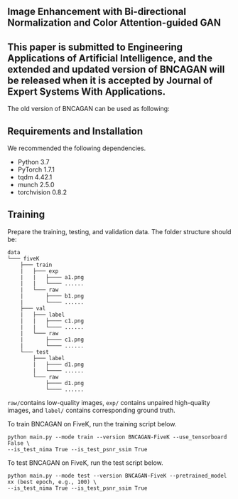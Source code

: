 ## Image Enhancement with Bi-directional Normalization and Color Attention-guided GAN

## This paper is submitted to Engineering Applications of Artificial Intelligence, and the extended and updated version of BNCAGAN will be released when it is accepted by Journal of Expert Systems With Applications.

The old version of BNCAGAN can be used as following:

## Requirements and Installation
We recommended the following dependencies.
*  Python 3.7
*  PyTorch 1.7.1
*  tqdm 4.42.1
*  munch 2.5.0
*  torchvision 0.8.2

## Training
Prepare the training, testing, and validation data. The folder structure should be:
```
data
└─── fiveK
	├─── train
	|	├─── exp
	|	|	├──── a1.png                  
	|	|	└──── ......
	|	└─── raw
	|		├──── b1.png                  
	|		└──── ......
	├─── val
	|	├─── label
	|	|	├──── c1.png                  
	|	|	└──── ......
	|	└─── raw
	|		├──── c1.png                  
	|		└──── ......
	└─── test
		├─── label
		| 	├──── d1.png                  
		| 	└──── ......
		└─── raw
			├──── d1.png                  
			└──── ......
```
```raw/```contains low-quality images, ```exp/``` contains unpaired high-quality images, and ```label/``` contains corresponding ground truth.

To train BNCAGAN on FiveK, run the training script below.
```
python main.py --mode train --version BNCAGAN-FiveK --use_tensorboard False \
--is_test_nima True --is_test_psnr_ssim True
```

To test BNCAGAN on FiveK, run the test script below.
```
python main.py --mode test --version BNCAGAN-FiveK --pretrained_model xx (best epoch, e.g., 100) \
--is_test_nima True --is_test_psnr_ssim True

```



